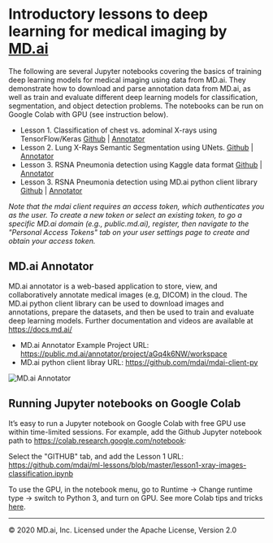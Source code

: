 # Introductory lessons to deep learning for medical imaging by [MD.ai](https://www.md.ai)

The following are several Jupyter notebooks covering the basics of training deep learning models for medical imaging using data from MD.ai. They demonstrate how to download and parse annotation data from MD.ai, as well as train and evaluate different deep learning models for classification, segmentation, and object detection problems. The notebooks can be run on Google Colab with GPU (see instruction below).

- Lesson 1. Classification of chest vs. adominal X-rays using TensorFlow/Keras [Github](https://github.com/mdai/ml-lessons/blob/master/lesson1-xray-images-classification.ipynb) | [Annotator](https://public.md.ai/annotator/project/PVq9raBJ)
- Lesson 2. Lung X-Rays Semantic Segmentation using UNets. [Github](https://github.com/mdai/ml-lessons/blob/master/lesson2-lung-xrays-segmentation.ipynb) |
[Annotator](https://public.md.ai/annotator/project/aGq4k6NW/workspace)
- Lesson 3. RSNA Pneumonia detection using Kaggle data format [Github](https://github.com/mdai/ml-lessons/blob/master/lesson3-rsna-pneumonia-detection-kaggle.ipynb) | [Annotator](https://public.md.ai/annotator/project/LxR6zdR2/workspace)
- Lesson 3. RSNA Pneumonia detection using MD.ai python client library [Github](https://github.com/mdai/ml-lessons/blob/master/lesson3-rsna-pneumonia-detection-mdai-client-lib.ipynb) | [Annotator](https://public.md.ai/annotator/project/LxR6zdR2/workspace)

*Note that the mdai client requires an access token, which authenticates you as the user. To create a new token or select an existing token, to go a specific MD.ai domain (e.g., public.md.ai), register, then navigate to the "Personal Access Tokens" tab on your user settings page to create and obtain your access token.*

## MD.ai Annotator

MD.ai annotator is a web-based application to store, view, and collaboratively annotate medical images (e.g, DICOM) in the cloud. The MD.ai python client library can be used to download images and annotations, prepare the datasets, and then be used to train and evaluate deep learning models. Further documentation and videos are available at https://docs.md.ai/

- MD.ai Annotator Example Project URL: https://public.md.ai/annotator/project/aGq4k6NW/workspace
- MD.ai python client libray URL: https://github.com/mdai/mdai-client-py

![MD.ai Annotator](https://docs.md.ai/img/annotator-homepage.png)

## Running Jupyter notebooks on Google Colab

It’s easy to run a Jupyter notebook on Google Colab with free GPU use within time-limited sessions. For example, add the Github Jupyter notebook path to https://colab.research.google.com/notebook:

Select the "GITHUB" tab, and add the Lesson 1 URL: https://github.com/mdai/ml-lessons/blob/master/lesson1-xray-images-classification.ipynb

To use the GPU, in the notebook menu, go to Runtime -> Change runtime type -> switch to Python 3, and turn on GPU. See more Colab tips and tricks [here](https://www.kdnuggets.com/2018/02/essential-google-colaboratory-tips-tricks.html).

---

&copy; 2020 MD.ai, Inc.
Licensed under the Apache License, Version 2.0
